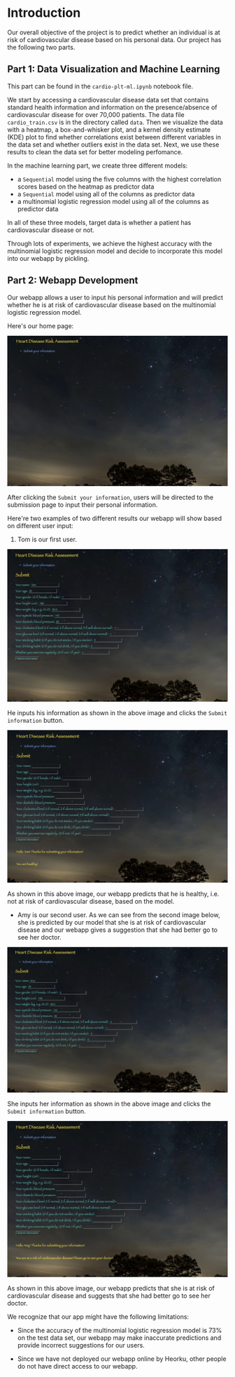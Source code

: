 # Introduction

Our overall objective of the project is to predict whether an individual is at risk of cardiovascular disease based on his personal data. Our project has the following two parts.

## Part 1: Data Visualization and Machine Learning

This part can be found in the `cardio-plt-ml.ipynb` notebook file. 

We start by accessing a cardiovascular disease data set that contains standard health information and information on the presence/absence of cardiovascular disease for over 70,000 patients. The data file `cardio_train.csv` is in the directory called `data`. Then we visualize the data with a heatmap, a box-and-whisker plot, and a kernel density estimate (KDE) plot to find whether correlations exist between different variables in the data set and whether outliers exist in the data set. Next, we use these results to clean the data set for better modeling perfomance.

In the machine learning part, we create three different models:

- a `Sequential` model using the five columns with the highest correlation scores based on the heatmap as predictor data
- a `Sequential` model using all of the columns as predictor data
- a multinomial logistic regression model using all of the columns as predictor data

In all of these three models, target data is whether a patient has cardiovascular disease or not.

Through lots of experiments, we achieve the highest accuracy with the multinomial logistic regression model and decide to incorporate this model into our webapp by pickling.


## Part 2: Webapp Development

Our webapp allows a user to input his personal information and will predict whether he is at risk of cardiovascular disease based on the multinomial logistic regression model.

Here's our home page:

![root.jpg](/images/root.jpg)

After clicking the `Submit your information`, users will be directed to the submission page to input their personal information.

Here're two examples of two different results our webapp will show based on different user input:

1. Tom is our first user.

![input1.jpg](/images/input1.jpg)

He inputs his information as shown in the above image and clicks the `Submit information` button.

![result1.jpg](/images/result1.jpg)

As shown in this above image, our webapp predicts that he is healthy, i.e. not at risk of cardiovascular disease, based on the model.

- Amy is our second user. As we can see from the second image below, she is predicted by our model that she is at risk of cardiovascular disease and our webapp gives a suggestion that she had better go to see her doctor.

![input2.jpg](/images/input2.jpg)

She inputs her information as shown in the above image and clicks the `Submit information` button.

![result2.jpg](/images/result2.jpg)

As shown in this above image, our webapp predicts that she is at risk of cardiovascular disease and suggests that she had better go to see her doctor.

We recognize that our app might have the following limitations:

- Since the accuracy of the multinomial logistic regression model is 73% on the test data set, our webapp may make inaccurate predictions and provide incorrect suggestions for our users.

- Since we have not deployed our webapp online by Heorku, other people do not have direct access to our webapp.